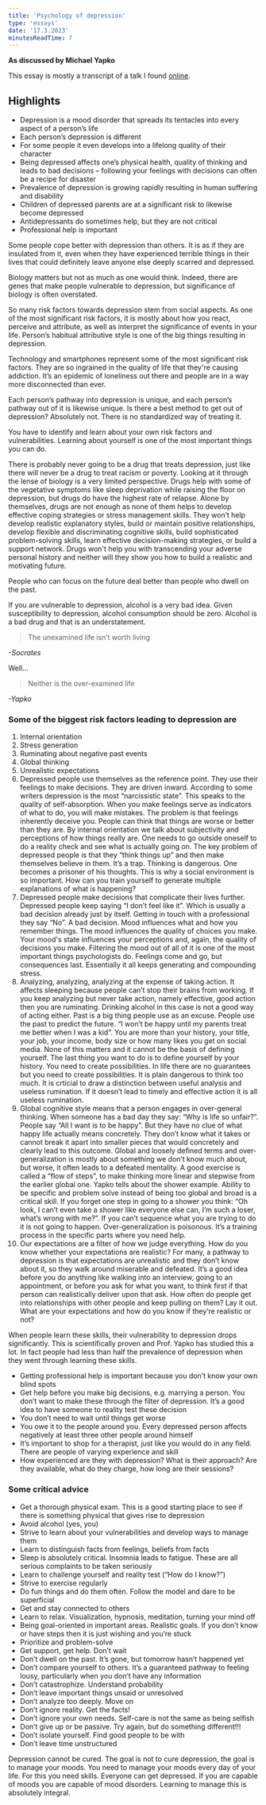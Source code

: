 ```yaml
---
title: 'Psychology of depression'
type: 'essays'
date: '17.3.2023'
minutesReadTime: 7
---
```


**As discussed by Michael Yapko**

This essay is mostly a transcript of a talk I found [online](https://youtu.be/TVgQ_tgWMyU?ref=sentience).

## Highlights

* Depression is a mood disorder that spreads its tentacles into every aspect of a person’s life
* Each person’s depression is different
* For some people it even develops into a lifelong quality of their character
* Being depressed affects one’s physical health, quality of thinking and leads to bad decisions – following your feelings with decisions can often be a recipe for disaster
* Prevalence of depression is growing rapidly resulting in human suffering and disability
* Children of depressed parents are at a significant risk to likewise become depressed
* Antidepressants do sometimes help, but they are not critical
* Professional help is important

Some people cope better with depression than others. It is as if they are insulated from it, even when they have experienced terrible things in their lives that could definitely leave anyone else deeply scarred and depressed.

Biology matters but not as much as one would think. Indeed, there are genes that make people vulnerable to depression, but significance of biology is often overstated.

So many risk factors towards depression stem from social aspects. As one of the most significant risk factors, it is mostly about how you react, perceive and attribute, as well as interpret the significance of events in your life. Person’s habitual attributive style is one of the big things resulting in depression.

Technology and smartphones represent some of the most significant risk factors. They are so ingrained in the quality of life that they're causing addiction. It’s an epidemic of loneliness out there and people are in a way more disconnected than ever.

Each person’s pathway into depression is unique, and each person’s pathway out of it is likewise unique. Is there a best method to get out of depression? Absolutely not. There is no standardized way of treating it.

You have to identify and learn about your own risk factors and vulnerabilities. Learning about yourself is one of the most important things you can do.

There is probably never going to be a drug that treats depression, just like there will never be a drug to treat racism or poverty. Looking at it through the lense of biology is a very limited perspective. Drugs help with some of the vegetative symptoms like sleep deprivation while raising the floor on depression, but drugs do have the highest rate of relapse. Alone by themselves, drugs are not enough as none of them helps to develop effective coping strategies or stress management skills. They won’t help develop realistic explanatory styles, build or maintain positive relationships, develop flexible and discriminating cognitive skills, build sophisticated problem-solving skills, learn effective decision-making strategies, or build a support network. Drugs won't help you with transcending your adverse personal history and neither will they show you how to build a realistic and motivating future.

People who can focus on the future deal better than people who dwell on the past.

If you are vulnerable to depression, alcohol is a very bad idea. Given susceptibility to depression, alcohol consumption should be zero. Alcohol is a bad drug and that is an understatement.

> The unexamined life isn’t worth living

*-Socrates*

Well...

> Neither is the over-examined life

*-Yapko*

### Some of the biggest risk factors leading to depression are

1. Internal orientation
2. Stress generation
3. Ruminating about negative past events
4. Global thinking
5. Unrealistic expectations
6. Depressed people use themselves as the reference point. They use their feelings to make decisions. They are driven inward. According to some writers depression is the most “narcissistic state”. This speaks to the quality of self-absorption. When you make feelings serve as indicators of what to do, you will make mistakes. The problem is that feelings inherently deceive you. People can think that things are worse or better than they are. By internal orientation we talk about subjectivity and perceptions of how things really are. One needs to go outside oneself to do a reality check and see what is actually going on. The key problem of depressed people is that they “think things up” and then make themselves believe in them. It’s a trap. Thinking is dangerous. One becomes a prisoner of his thoughts. This is why a social environment is so important. How can you train yourself to generate multiple explanations of what is happening?
7. Depressed people make decisions that complicate their lives further. Depressed people keep saying “I don’t feel like it”. Which is usually a bad decision already just by itself. Getting in touch with a professional they say “No”. A bad decision. Mood influences what and how you remember things. The mood influences the quality of choices you make. Your mood's state influences your perceptions and, again, the quality of decisions you make. Filtering the mood out of all of it is one of the most important things psychologists do. Feelings come and go, but consequences last. Essentially it all keeps generating and compounding stress.
8. Analyzing, analyzing, analyzing at the expense of taking action. It affects sleeping because people can’t stop their brains from working. If you keep analyzing but never take action, namely effective, good action then you are ruminating. Drinking alcohol in this case is not a good way of acting either. Past is a big thing people use as an excuse. People use the past to predict the future. “I won’t be happy until my parents treat me better when I was a kid”. You are more than your history, your title, your job, your income, body size or how many likes you get on social media. None of this matters and it cannot be the basis of defining yourself. The last thing you want to do is to define yourself by your history. You need to create possibilities.  In life there are no guarantees but you need to create possibilities. It is plain dangerous to think too much. It is crticial to draw a distinction between useful analysis and useless rumination. If it doesn’t lead to timely and effective action it is all useless rumination.
9. Global cognitive style means that a person engages in over-general thinking. When someone has a bad day they say: “Why is life so unfair?”. People say “All I want is to be happy”. But they have no clue of what happy life actually means concretely. They don’t know what it takes or cannot break it apart into smaller pieces that would concretely and clearly lead to this outcome. Global and loosely defined terms and over-generalization is mostly about something we don’t know much about, but worse, it often leads to a defeated mentality. A good exercise is called a “flow of steps”, to make thinking more linear and stepwise from the earlier global one. Yapko tells about the shower example. Ability to be specific and problem solve instead of being too global and broad is a critical skill. If you forget one step in going to a shower you think: “Oh look, I can’t even take a shower like everyone else can, I’m such a loser, what’s wrong with me?”. If you can’t sequence what you are trying to do it is not going to happen. Over-generalization is poisonous. It’s a training process in the specific parts where you need help.
10. Our expectations are a filter of how we judge everything. How do you know whether your expectations are realistic? For many, a pathway to depression is that expectations are unrealistic and they don’t know about it, so they walk around miserable and defeated. It’s a good idea before you do anything like walking into an interview, going to an appointment, or before you ask for what you want, to think first if that person can realistically deliver upon that ask. How often do people get into relationships with other people and keep pulling on them? Lay it out. What are your expectations and how do you know if they’re realistic or not?

When people learn these skills, their vulnerability to depression drops significantly. This is scientifically proven and Prof. Yapko has studied this a lot. In fact people had less than half the prevalence of depression when they went through learning these skills.

* Getting professional help is important because you don’t know your own blind spots
* Get help before you make big decisions, e.g. marrying a person. You don’t want to make these through the filter of depression. It’s a good idea to have someone to reality test these decision
* You don’t need to wait until things get worse
* You owe it to the people around you. Every depressed person affects negatively at least three other people around himself
* It’s important to shop for a therapist, just like you would do in any field. There are people of varying experience and skill
* How experienced are they with depression? What is their approach? Are they available, what do they charge, how long are their sessions?

### Some critical advice

* Get a thorough physical exam. This is a good starting place to see if there is something physical that gives rise to depression
* Avoid alcohol (yes, you)
* Strive to learn about your vulnerabilities and develop ways to manage them
* Learn to distinguish facts from feelings, beliefs from facts
* Sleep is absolutely critical. Insomnia leads to fatigue. These are all serious complaints to be taken seriously
* Learn to challenge yourself and reality test (“How do I know?”)
* Strive to exercise regularly
* Do fun things and do them often. Follow the model and dare to be superficial
* Get and stay connected to others
* Learn to relax. Visualization, hypnosis, meditation, turning your mind off
* Being goal-oriented in important areas. Realistic goals. If you don’t know or have steps then it is just wishing and you’re stuck
* Prioritize and problem-solve
* Get support, get help. Don’t wait
* Don’t dwell on the past. It’s gone, but tomorrow hasn’t happened yet
* Don’t compare yourself to others. It’s a guaranteed pathway to feeling lousy, particularly when you don’t have any information
* Don’t catastrophize. Understand probability
* Don’t leave important things unsaid or unresolved
* Don’t analyze too deeply. Move on
* Don’t ignore reality. Get the facts!
* Don’t ignore your own needs. Self-care is not the same as being selfish
* Don’t give up or be passive. Try again, but do something different!!!
* Don’t isolate yourself. Find good people to be with
* Don’t leave time unstructured

Depression cannot be cured. The goal is not to cure depression, the goal is to manage your moods. You need to manage your moods every day of your life. For this you need skills. Everyone can get depressed. If you are capable of moods you are capable of mood disorders. Learning to manage this is absolutely integral.